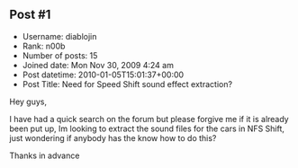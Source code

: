 ## Post #1
- Username: diablojin
- Rank: n00b
- Number of posts: 15
- Joined date: Mon Nov 30, 2009 4:24 am
- Post datetime: 2010-01-05T15:01:37+00:00
- Post Title: Need for Speed Shift sound effect extraction?

Hey guys, 

I have had a quick search on the forum but please forgive me if it is already been put up, Im looking to extract the sound files for the cars in NFS Shift, just wondering if anybody has the know how to do this?

Thanks in advance
